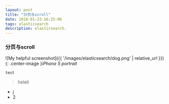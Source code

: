 ```yaml
---
layout: post
title: "分页与scroll"
date: 2018-01-23 16:25:06
tags: elasticsearch
description: elasticsearch.
---
```

### 分页与scroll

![My helpful screenshot]({{ '/images/elasticsearch/dog.png' | relative_url }}){: .center-image }*iPhone 5 portrait*

```
test  
```

> heleli

* j
* 2